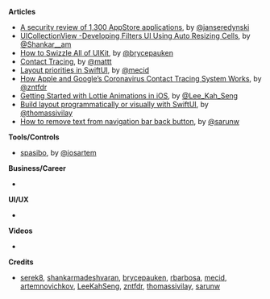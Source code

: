 
**Articles**

* [A security review of 1,300 AppStore applications](https://seredynski.com/articles/a-security-review-of-1300-appstore-applications.html), by [@janseredynski](https://twitter.com/janseredynski)
* [UICollectionView -Developing Filters UI Using Auto Resizing Cells](https://medium.com/flawless-app-stories/uicollectionview-developing-filters-ui-using-auto-resizing-cells-98f19fbce88b), by [@Shankar__am](https://twitter.com/Shankar__am)
* [How to Swizzle All of UIKit](https://bryce.co/swizzle-all-uikit/), by [@brycepauken](https://twitter.com/brycepauken)
* [Contact Tracing](https://nshipster.com/contact-tracing/), by [@mattt](https://twitter.com/mattt)
* [Layout priorities in SwiftUI](https://swiftwithmajid.com/2020/04/15/layout-priorities-in-swiftui/), by [@mecid](https://twitter.com/mecid)
* [How Apple and Google’s Coronavirus Contact Tracing System Works](https://www.fivestars.blog/code/how-covid-19-contact-tracing-works.html), by [@zntfdr](https://twitter.com/zntfdr)
* [Getting Started with Lottie Animations in iOS](https://swiftsenpai.com/development/lottie-getting-started/), by [@Lee_Kah_Seng](https://twitter.com/Lee_Kah_Seng)
* [Build layout programmatically or visually with SwiftUI](https://www.morningswiftui.com/blog/build-layout-programmatically-or-visually-with-swiftui), by [@thomassivilay](https://twitter.com/thomassivilay)
* [How to remove text from navigation bar back button](https://sarunw.com/posts/how-to-remove-text-from-uinavigationbar-back-button/), by [@sarunw](https://twitter.com/sarunw)

**Tools/Controls**

* [spasibo](https://github.com/artemnovichkov/spasibo), by [@iosartem](http://twitter.com/iosartem)

**Business/Career**

* 

**UI/UX**

*

**Videos**

* 

**Credits**

* [serek8](https://github.com/serek8), [shankarmadeshvaran](https://github.com/shankarmadeshvaran), [brycepauken](https://github.com/brycepauken), [rbarbosa](https://github.com/rbarbosa), [mecid](https://github.com/mecid), [artemnovichkov](https://github.com/artemnovichkov), [LeeKahSeng](https://github.com/LeeKahSeng), [zntfdr](https://github.com/zntfdr), [thomassivilay](https://github.com/thomas-sivilay), [sarunw](https://github.com/sarunw)
